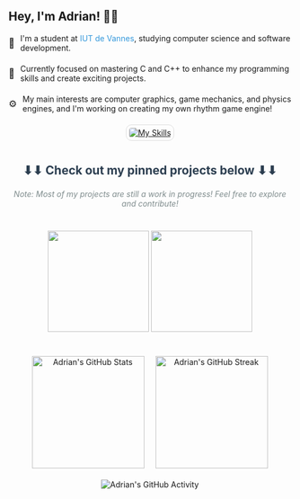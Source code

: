 <h2>
    Hey, I'm Adrian! 👋🏻
</h2>

<div style="display: flex; align-items: center; margin-bottom: 20px;">
    <span style="font-size: 1.2em; margin-right: 10px;">💼</span>
    <span>I'm a student at <a href="https://www.iutvannes.fr/" target="_blank" style="color: #3498db; text-decoration: none;">IUT de Vannes</a>, studying computer science and software development.</span>
</div>

<div style="display: flex; align-items: center; margin-bottom: 20px;">
    <span style="font-size: 1.2em; margin-right: 10px;">🌱</span>
    <span>Currently focused on mastering C and C++ to enhance my programming skills and create exciting projects.</span>
</div>

<div style="display: flex; align-items: center; margin-bottom: 20px;">
    <span style="font-size: 1.2em; margin-right: 10px;">⚙️</span>
    <span>My main interests are computer graphics, game mechanics, and physics engines, and I'm working on creating my own rhythm game engine!</span>
</div>

<div align="center">
    <a href="https://skillicons.dev" target="_blank">
        <img src="https://skillicons.dev/icons?i=java,python,c,cpp,git,mysql" alt="My Skills" style="border-radius: 10px; border: 1px solid #ddd; padding: 5px;" />
    </a>
</div>

<h3 align="center" style="margin-top: 40px; font-size: 1.5em; color: #2c3e50;">
    ⬇⬇ Check out my pinned projects below ⬇⬇
</h3>

<p align="center" style="font-style: italic; color: #7f8c8d;">
    <i>Note: Most of my projects are still a work in progress! Feel free to explore and contribute!</i>
</p>

<div align="center" style="margin-top: 40px;">
    <img height="180em" src="https://github-readme-stats-eight-theta.vercel.app/api?username=ChiroYuPy&show_icons=true&theme=dark&include_all_commits=true&locale=fr" />
    <img height="180em" src="https://github-readme-stats.vercel.app/api/top-langs/?username=ChiroYuPy&layout=compact&theme=dark" />
</div>

<!-- GitHub Stats -->
<div align="center" style="margin-top: 40px; display: flex; justify-content: center; gap: 20px;">
    <img src="https://github-readme-stats.vercel.app/api?username=ChiroYuPy&count_private=true&show_icons=true&hide=prs&theme=dark" alt="Adrian's GitHub Stats" height="200em" />
    <img src="https://github-readme-streak-stats.herokuapp.com/?user=ChiroYuPy&theme=dark" alt="Adrian's GitHub Streak" height="200em" />
</div>

<!-- GitHub Activity -->
<div align="center" style="margin-top: 20px;">
    <img src="https://activity-graph.herokuapp.com/graph?username=ChiroYuPy&theme=github&bg_color=000000&color=00ff00&line=00ff00&point=00ff00&area=true&area_color=ffffff" alt="Adrian's GitHub Activity" />
</div>
